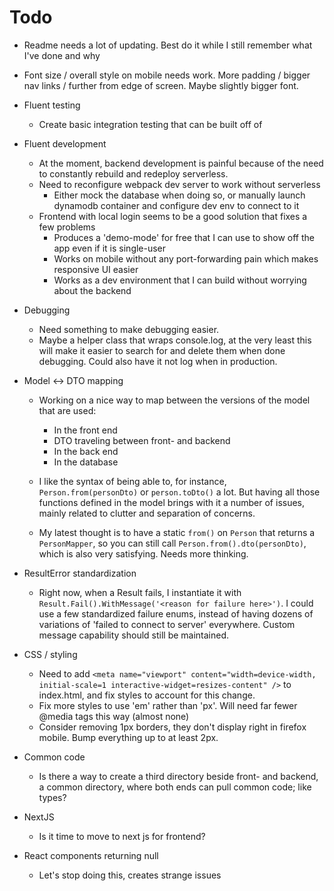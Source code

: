 # Todo

- Readme needs a lot of updating. Best do it while I still remember what I've done and why

- Font size / overall style on mobile needs work. More padding / bigger nav links / further from edge of screen. Maybe slightly bigger font.

- Fluent testing
  - Create basic integration testing that can be built off of

- Fluent development
  - At the moment, backend development is painful because of the need to constantly rebuild and redeploy serverless.
  - Need to reconfigure webpack dev server to work without serverless
    - Either mock the database when doing so, or manually launch dynamodb container and configure dev env to connect to it
  - Frontend with local login seems to be a good solution that fixes a few problems
    - Produces a 'demo-mode' for free that I can use to show off the app even if it is single-user
    - Works on mobile without any port-forwarding pain which makes responsive UI easier
    - Works as a dev environment that I can build without worrying about the backend

- Debugging
  - Need something to make debugging easier.
  - Maybe a helper class that wraps console.log, at the very least this will make it easier to search for and delete them when done debugging. Could also have it not log when in production.

- Model <-> DTO mapping
  - Working on a nice way to map between the versions of the model that are used:
    - In the front end
    - DTO traveling between front- and backend
    - In the back end
    - In the database

  - I like the syntax of being able to, for instance, `Person.from(personDto)` or `person.toDto()` a lot. But having all those functions defined in the model brings with it a number of issues, mainly related to clutter and separation of concerns.

  - My latest thought is to have a static `from()` on `Person` that returns a `PersonMapper`, so you can still call `Person.from().dto(personDto)`, which is also very satisfying. Needs more thinking.

- ResultError standardization
  - Right now, when a Result fails, I instantiate it with `Result.Fail().WithMessage('<reason for failure here>')`. I could use a few standardized failure enums, instead of having dozens of variations of 'failed to connect to server' everywhere. Custom message capability should still be maintained.

- CSS / styling
  - Need to add `<meta name="viewport" content="width=device-width, initial-scale=1 interactive-widget=resizes-content" />` to index.html, and fix styles to account for this change.
  - Fix more styles to use 'em' rather than 'px'. Will need far fewer @media tags this way (almost none)
  - Consider removing 1px borders, they don't display right in firefox mobile. Bump everything up to at least 2px.

- Common code
  - Is there a way to create a third directory beside front- and backend, a common directory, where both ends can pull common code; like types?

- NextJS
  - Is it time to move to next js for frontend?

- React components returning null
  - Let's stop doing this, creates strange issues